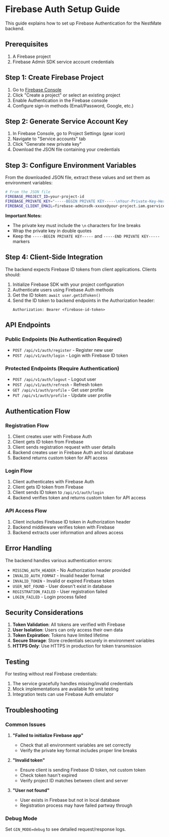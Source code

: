 # Firebase Auth Setup Guide

This guide explains how to set up Firebase Authentication for the NestMate backend.

## Prerequisites

1. A Firebase project
2. Firebase Admin SDK service account credentials

## Step 1: Create Firebase Project

1. Go to [Firebase Console](https://console.firebase.google.com/)
2. Click "Create a project" or select an existing project
3. Enable Authentication in the Firebase console
4. Configure sign-in methods (Email/Password, Google, etc.)

## Step 2: Generate Service Account Key

1. In Firebase Console, go to Project Settings (gear icon)
2. Navigate to "Service accounts" tab
3. Click "Generate new private key"
4. Download the JSON file containing your credentials

## Step 3: Configure Environment Variables

From the downloaded JSON file, extract these values and set them as environment variables:

```bash
# From the JSON file
FIREBASE_PROJECT_ID=your-project-id
FIREBASE_PRIVATE_KEY="-----BEGIN PRIVATE KEY-----\nYour-Private-Key-Here\n-----END PRIVATE KEY-----\n"
FIREBASE_CLIENT_EMAIL=firebase-adminsdk-xxxxx@your-project.iam.gserviceaccount.com
```

**Important Notes:**
- The private key must include the `\n` characters for line breaks
- Wrap the private key in double quotes
- Keep the `-----BEGIN PRIVATE KEY-----` and `-----END PRIVATE KEY-----` markers

## Step 4: Client-Side Integration

The backend expects Firebase ID tokens from client applications. Clients should:

1. Initialize Firebase SDK with your project configuration
2. Authenticate users using Firebase Auth methods
3. Get the ID token: `await user.getIdToken()`
4. Send the ID token to backend endpoints in the Authorization header:
   ```
   Authorization: Bearer <firebase-id-token>
   ```

## API Endpoints

### Public Endpoints (No Authentication Required)

- `POST /api/v1/auth/register` - Register new user
- `POST /api/v1/auth/login` - Login with Firebase ID token

### Protected Endpoints (Require Authentication)

- `POST /api/v1/auth/logout` - Logout user
- `POST /api/v1/auth/refresh` - Refresh token
- `GET /api/v1/auth/profile` - Get user profile
- `PUT /api/v1/auth/profile` - Update user profile

## Authentication Flow

### Registration Flow
1. Client creates user with Firebase Auth
2. Client gets ID token from Firebase
3. Client sends registration request with user details
4. Backend creates user in Firebase Auth and local database
5. Backend returns custom token for API access

### Login Flow
1. Client authenticates with Firebase Auth
2. Client gets ID token from Firebase
3. Client sends ID token to `/api/v1/auth/login`
4. Backend verifies token and returns custom token for API access

### API Access Flow
1. Client includes Firebase ID token in Authorization header
2. Backend middleware verifies token with Firebase
3. Backend extracts user information and allows access

## Error Handling

The backend handles various authentication errors:

- `MISSING_AUTH_HEADER` - No Authorization header provided
- `INVALID_AUTH_FORMAT` - Invalid header format
- `INVALID_TOKEN` - Invalid or expired Firebase token
- `USER_NOT_FOUND` - User doesn't exist in database
- `REGISTRATION_FAILED` - User registration failed
- `LOGIN_FAILED` - Login process failed

## Security Considerations

1. **Token Validation**: All tokens are verified with Firebase
2. **User Isolation**: Users can only access their own data
3. **Token Expiration**: Tokens have limited lifetime
4. **Secure Storage**: Store credentials securely in environment variables
5. **HTTPS Only**: Use HTTPS in production for token transmission

## Testing

For testing without real Firebase credentials:
1. The service gracefully handles missing/invalid credentials
2. Mock implementations are available for unit testing
3. Integration tests can use Firebase Auth emulator

## Troubleshooting

### Common Issues

1. **"Failed to initialize Firebase app"**
   - Check that all environment variables are set correctly
   - Verify the private key format includes proper line breaks

2. **"Invalid token"**
   - Ensure client is sending Firebase ID token, not custom token
   - Check token hasn't expired
   - Verify project ID matches between client and server

3. **"User not found"**
   - User exists in Firebase but not in local database
   - Registration process may have failed partway through

### Debug Mode

Set `GIN_MODE=debug` to see detailed request/response logs.